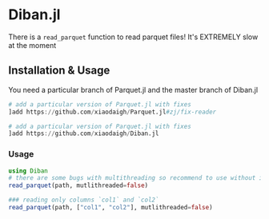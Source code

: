 # Diban.jl

There is a `read_parquet` function to read parquet files! It's EXTREMELY slow at the moment

## Installation & Usage

You need a particular branch of Parquet.jl and the master branch of Diban.jl

```julia
# add a particular version of Parquet.jl with fixes
]add https://github.com/xiaodaigh/Parquet.jl#zj/fix-reader

# add a particular version of Parquet.jl with fixes
]add https://github.com/xiaodaigh/Diban.jl
```

### Usage
```julia
using Diban
# there are some bugs with multithreading so recommend to use without it for now
read_parquet(path, mutlithreaded=false)

### reading only columns `col1` and `col2`
read_parquet(path, ["col1", "col2"], mutlithreaded=false)
```
